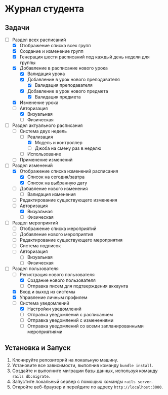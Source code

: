 # Журнал студента

## Задачи

- [ ] Раздел всех расписаний
  - [x] Отображение списка всех групп
  - [x] Создание и изменение групп
  - [x] Генерация шести расписаний под каждый день недели для группы
  - [x] Добавление в расписание нового урока
    - [x] Валидация урока
    - [x] Добавление в урок нового преподавателя
      - [x] Валидация преподавателя
    - [x] Добавление в урок нового предмета
      - [x] Валидация предмета
  - [x] Изменение урока
  - [ ] Авторизация
    - [x] Визуальная
    - [ ] Физическая

- [ ] Раздел актуального расписания
  - [ ] Система двух недель
    - [ ] Реализация
      - [x] Модель и контроллер
      - [ ] Джоба на смену раз в неделю
    - [ ] Использование
  - [ ] Применение изменений

- [ ] Раздел изменений
  - [x] Отображение списка изменений расписания
    - [x] Список на сегодня/завтра
    - [x] Список на выбранную дату
  - [ ] Добавление нового изменения
    - [ ] Валидация изменения
  - [ ] Редактирование существующего изменения
  - [ ] Авторизация
    - [x] Визуальная
    - [ ] Физическая

- [ ] Раздел мероприятий
  - [ ] Отображение списка мероприятий
  - [ ] Добавление нового мероприятия
  - [ ] Редактирование существующего мероприятия
  - [ ] Система подписок
  - [ ] Авторизация
    - [ ] Визуальная
    - [ ] Физическая

- [ ] Раздел пользователя
  - [ ] Регистрация нового пользователя
    - [x] Создание нового пользователя
    - [ ] Отправка писем для подтверждения аккаунта
  - [x] Вход и выход из системы
  - [x] Управление личным профилем
  - [ ] Система уведомлений
    - [x] Настройки уведомлений
    - [ ] Отправка уведомлений с расписанием
    - [ ] Отправка уведомлений с изменениями
    - [ ] Отправка уведомлений со всеми запланированными мероприятиями

## Установка и Запуск

1. Клонируйте репозиторий на локальную машину.
2. Установите все зависимости, выполнив команду `bundle install`.
3. Создайте и выполните миграции базы данных, используя команду `rails db:migrate`.
4. Запустите локальный сервер с помощью команды `rails server`.
5. Откройте веб-браузер и перейдите по адресу `http://localhost:3000`.
